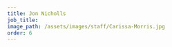```yaml
---
title: Jon Nicholls
job_title:
image_path: /assets/images/staff/Carissa-Morris.jpg
order: 6
---
```

